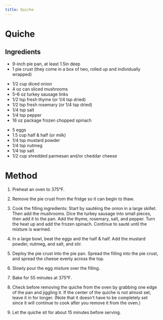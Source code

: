 ```yaml
---
title: Quiche
---
```


# Quiche

## Ingredients

*   9-inch pie pan, at least 1.5in deep
*   1 pie crust (they come in a box of two, rolled up and individually wrapped)

<!---->

*   1/2 cup diced onion
*   4 oz can sliced mushrooms
*   5–6 oz turkey sausage links
*   1/2 tsp fresh thyme (or 1/4 tsp dried)
*   1/2 tsp fresh rosemary (or 1/4 tsp dried)
*   1/4 tsp salt
*   1/4 tsp pepper
*   16 oz package frozen chopped spinach

<!---->

*   5 eggs
*   1.5 cup half & half (or milk)
*   1/4 tsp mustard powder
*   1/4 tsp nutmeg
*   1/4 tsp salt
*   1/2 cup shredded parmesan and/or cheddar cheese

# Method

1.  Preheat an oven to 375°F.

2.  Remove the pie crust from the fridge so it can begin to thaw.

3.  Cook the filling ingredients: Start by sautéing the onion in a large
    skillet. Then add the mushrooms. Dice the turkey sausage into small pieces,
    then add it to the pan. Add the thyme, rosemary, salt, and pepper. Turn the
    heat up and add the frozen spinach. Continue to sauté until the mixture is
    warmed.

5.  In a large bowl, beat the eggs and the half & half. Add the mustard powder,
    nutmeg, and salt, and stir.

6.  Deploy the pie crust into the pie pan. Spread the filling into the pie
    crust, and spread the cheese evenly across the top.

7.  Slowly pour the egg mixture over the filling.

8.  Bake for 55 minutes at 375°F.

9.  Check before removing the quiche from the oven by grabbing one edge of the
    pan and jiggling it. If the center of the quiche is not almost set, leave it
    in for longer. (Note that it doesn't have to be completely set since it will
    continue to cook after you remove it from the oven.)

10. Let the quiche sit for about 15 minutes before serving.
